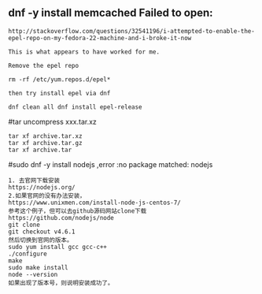 ## dnf -y install memcached Failed to open:
```
http://stackoverflow.com/questions/32541196/i-attempted-to-enable-the-epel-repo-on-my-fedora-22-machine-and-i-broke-it-now

This is what appears to have worked for me.

Remove the epel repo

rm -rf /etc/yum.repos.d/epel*

then try install epel via dnf

dnf clean all dnf install epel-release
```
#tar uncompress xxx.tar.xz
```
tar xf archive.tar.xz
tar xf archive.tar.gz
tar xf archive.tar
```
#sudo dnf -y install nodejs ,error :no package matched: nodejs
```
1. 去官网下载安装
https://nodejs.org/
2.如果官网的没有办法安装，
https://www.unixmen.com/install-node-js-centos-7/
参考这个例子，但可以去github源码网站clone下载
https://github.com/nodejs/node 
git clone 
git checkout v4.6.1
然后切换到官网的版本。
sudo yum install gcc gcc-c++
./configure
make
sudo make install
node --version
如果出现了版本号，则说明安装成功了。
```
